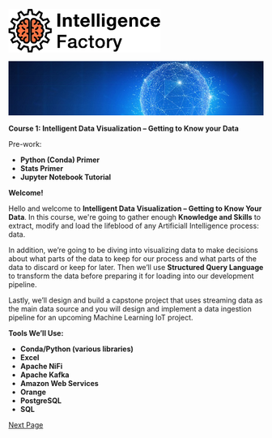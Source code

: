 <!----- Conversion time: 1.041 seconds.


Using this Markdown file:

1. Cut and paste this output into your source file.
2. See the notes and action items below regarding this conversion run.
3. Check the rendered output (headings, lists, code blocks, tables) for proper
   formatting and use a linkchecker before you publish this page.

Conversion notes:

* Docs to Markdown version 1.0β17
* Tue Aug 27 2019 12:05:32 GMT-0700 (PDT)
* Source doc: https://docs.google.com/open?id=1i-EsNOdY1eFx5lveG_N8j4WhGXphkBqMAk07LcHMj0w
* This is a partial selection. Check to make sure intra-doc links work.
* This document has images: check for >>>>>  gd2md-html alert:  inline image link in generated source and store images to your server.
----->


![alt_text](images/TIF1000.png "image_tooltip")

<p align="center"><img src="images/lightBulb.jpg"></p>


**Course 1:  Intelligent Data Visualization – Getting to Know your Data**

Pre-work: 

*	**Python (Conda) Primer**
*	**Stats Primer**
*	**Jupyter Notebook Tutorial**

**Welcome!**

Hello and welcome to **Intelligent Data Visualization – Getting to Know Your Data**. In this course, we're going to gather enough **Knowledge and Skills** to extract, modify and load the lifeblood of any ArtificialI Intelligence process:  data.  

In addition, we’re going to be diving into visualizing data to make decisions about what parts of the data to keep for our process and what parts of the data to discard or keep for later. Then we’ll use **Structured Query Language** to transform the data before preparing it for loading into our development pipeline. 

Lastly, we’ll design and build a capstone project that uses streaming data as the main data source and you will design and implement a data ingestion pipeline for an upcoming Machine Learning IoT project. 

**Tools We’ll Use:**



*   **Conda/Python (various libraries)**
*   **Excel**
*   **Apache NiFi**
*   **Apache Kafka**
*   **Amazon Web Services**
*   **Orange**
*   **PostgreSQL**
*   **SQL**


[Next Page](welcome.md)
<!-- Docs to Markdown version 1.0β17 -->
